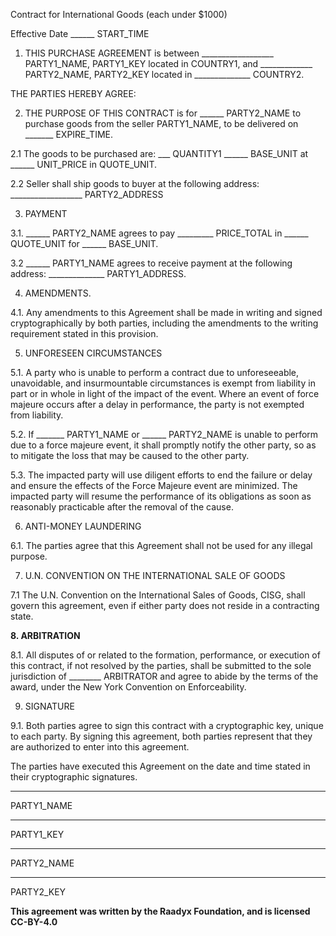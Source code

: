 Contract for International Goods (each under $1000)

Effective Date ______ START_TIME

1. THIS PURCHASE AGREEMENT is between __________________ PARTY1_NAME, PARTY1_KEY located in COUNTRY1, and _____________ PARTY2_NAME, PARTY2_KEY located in ______________ COUNTRY2.

THE PARTIES HEREBY AGREE:

2. THE PURPOSE OF THIS CONTRACT is for ______ PARTY2_NAME to purchase goods from the seller PARTY1_NAME, to be delivered on _______  EXPIRE_TIME.

2.1 The goods to be purchased are: ___ QUANTITY1 ______ BASE_UNIT at ______ UNIT_PRICE in QUOTE_UNIT.

2.2 Seller shall ship goods to buyer at the following address: __________________ PARTY2_ADDRESS

3. PAYMENT

3.1. ______ PARTY2_NAME agrees to pay _________ PRICE_TOTAL in ______ QUOTE_UNIT for ______ BASE_UNIT.

3.2 ______ PARTY1_NAME agrees to receive payment at the following address: ______________ PARTY1_ADDRESS.

4. AMENDMENTS.

 4.1. Any amendments to this Agreement shall be made in writing and signed cryptographically by both parties, including the amendments to the writing requirement stated in this provision.

5. UNFORESEEN CIRCUMSTANCES

5.1. A party who is unable to perform a contract due to unforeseeable, unavoidable, and insurmountable circumstances is exempt from liability in part or in whole in light of the impact of the event. Where an event of force majeure occurs after a delay in performance, the party is not exempted from liability.

5.2. If _______ PARTY1_NAME or ______ PARTY2_NAME is unable to perform due to a force majeure event, it shall promptly notify the other party, so as to mitigate the loss that may be caused to the other party.

5.3. The impacted party will use diligent efforts to end the failure or delay and ensure the effects of the Force Majeure event are minimized. The impacted party will resume the performance of its obligations as soon as reasonably practicable after the removal of the cause.

6. ANTI-MONEY LAUNDERING

6.1. The parties agree that this Agreement shall not be used for any illegal purpose.

7. U.N. CONVENTION ON THE INTERNATIONAL SALE OF GOODS

7.1 The U.N. Convention on the International Sales of Goods, CISG, shall govern this agreement, even if either party does not reside in a contracting state.

**8. ARBITRATION**

8.1. All disputes of or related to the formation, performance, or execution of this contract, if not resolved by the parties, shall be submitted to the sole jurisdiction of ________ ARBITRATOR and agree to abide by the terms of the award, under the New York Convention on Enforceability.

9. SIGNATURE

9.1. Both parties agree to sign this contract with a cryptographic key, unique to each party. By signing this agreement, both parties represent that they are authorized to enter into this agreement.

The parties have executed this Agreement on the date and time stated in their cryptographic signatures.

______________________
PARTY1_NAME
______________________
PARTY1_KEY


______________________
PARTY2_NAME
______________________
PARTY2_KEY


__This agreement was written by the Raadyx Foundation, and is licensed CC-BY-4.0__

